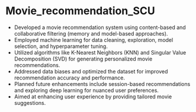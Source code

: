 # Movie_recommendation_SCU

- Developed a movie recommendation system using content-based and collaborative filtering (memory and model-based approaches).
- Employed machine learning for data cleaning, exploration, model selection, and hyperparameter tuning.
- Utilized algorithms like K-Nearest Neighbors (KNN) and Singular Value Decomposition (SVD) for generating personalized movie recommendations.
- Addressed data biases and optimized the dataset for improved recommendation accuracy and performance.
- Planned future enhancements include session-based recommendations and exploring deep learning for nuanced user preferences.
- Aimed at enhancing user experience by providing tailored movie suggestions.
